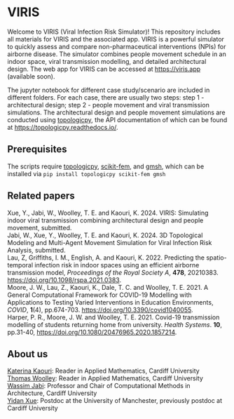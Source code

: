 # VIRIS
Welcome to VIRIS (Viral Infection Risk Simulator)! This repository includes all materials for VIRIS and the associated app. VIRIS is a powerful simulator to quickly assess and compare non-pharmaceutical interventions (NPIs) for airborne disease. The simulator combines people movement schedule in an indoor space, viral transmission modelling, and detailed architectural design. The web app for VIRIS can be accessed at https://viris.app (available soon).

The jupyter notebook for different case study/scenario are included in different folders. For each case, there are usually two steps: step 1 - architectural design; step 2 - people movement and viral transmission simulations. The architectural design and people movement simulations are conducted using <a href="https://github.com/wassimj/topologicpy">topologicpy</a>, the API documentation of which can be found at https://topologicpy.readthedocs.io/.

Prerequisites
----------------------

The scripts require <a href="https://github.com/wassimj/topologicpy">topologicpy</a>, <a href="https://github.com/kinnala/scikit-fem">scikit-fem</a>, and <a href="https://gmsh.info">gmsh</a>, which can be installed via
`pip install topologicpy scikit-fem gmsh`

Related papers
----------------------

Xue, Y., Jabi, W., Woolley, T. E. and Kaouri, K. 2024. VIRIS: Simulating indoor viral transmission combining architectural design and people movement, submitted.  
Jabi, W., Xue, Y., Woolley, T. E. and Kaouri, K. 2024. 3D Topological Modeling and Multi-Agent Movement Simulation for Viral Infection Risk Analysis, submitted.  
Lau, Z, Griffiths, I. M., English, A. and Kaouri, K. 2022. Predicting the spatio-temporal infection risk in indoor spaces using an efficient airborne transmission model, *Proceedings of the Royal Society A*, **478**, 20210383. https://doi.org/10.1098/rspa.2021.0383.  
Moore, J. W., Lau, Z., Kaouri, K., Dale, T. C. and Woolley, T. E. 2021. A General Computational Framework for COVID-19 Modelling with Applications to Testing Varied Interventions in Education Environments, *COVID*, **1**(4), pp.674-703. https://doi.org/10.3390/covid1040055.  
Harper, P. R., Moore, J. W. and Woolley, T. E. 2021. Covid-19 transmission modelling of students returning home from university. *Health Systems*. **10**, pp.31-40, https://doi.org/10.1080/20476965.2020.1857214.


About us
----------------------

<a href="https://profiles.cardiff.ac.uk/staff/kaourik">Katerina Kaouri</a>: Reader in Applied Mathematics, Cardiff University  
<a href="https://profiles.cardiff.ac.uk/staff/woolleyt1">Thomas Woolley</a>: Reader in Applied Mathematics, Cardiff University  
<a href="https://profiles.cardiff.ac.uk/staff/jabiw">Wassim Jabi</a>: Professor and Chair of Computational Methods in Architecture, Cardiff University  
<a href="https://yidanxue.github.io">Yidan Xue</a>: Postdoc at the University of Manchester, previously postdoc at Cardiff University